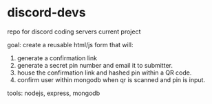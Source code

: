 # discord-devs
repo for discord coding servers current project

goal: create a reusable html/js form that will: 
  1. generate a confirmation link 
  2. generate a secret pin number and email it to submitter.
  3. house the confirmation link and hashed pin within a QR code.
  4. confirm user within mongodb when qr is scanned and pin is input.
  
 tools:
  nodejs, express, mongodb
